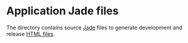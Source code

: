 Application Jade files
======================

The directory contains source [Jade](http://jade-lang.com/) files to generate development and release [HTML files](../../app/).
